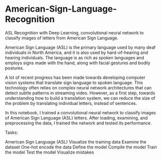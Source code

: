 # American-Sign-Language-Recognition

ASL Recognition with Deep Learning, convolutional neural network to classify images of letters from American Sign Language.

American Sign Language (ASL) is the primary language used by many deaf individuals in North America, and it is also used by hard-of-hearing and hearing individuals. The language is as rich as spoken languages and employs signs made with the hand, along with facial gestures and bodily postures.

A lot of recent progress has been made towards developing computer vision systems that translate sign language to spoken language. This technology often relies on complex neural network architectures that can detect subtle patterns in streaming video. However, as a first step, towards understanding how to build a translation system, we can reduce the size of the problem by translating individual letters, instead of sentences.

In this notebook, I trained a convolutional neural network to classify images of American Sign Language (ASL) letters. After loading, examining, and preprocessing the data, I trained the network and tested its performance.

Tasks:

American Sign Language (ASL)
Visualize the training data
Examine the dataset
One-hot encode the data
Define the model
Compile the model
Train the model
Test the model
Visualize mistakes
